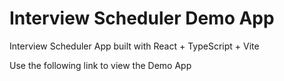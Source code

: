# Interview Scheduler Demo App

Interview Scheduler App built with React + TypeScript + Vite

Use the following link to view the Demo App

##
